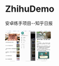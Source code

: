 # ZhihuDemo

安卓练手项目--知乎日报

<img src="img/1.jpeg" alt="1" style="zoom:10%;" />



<img src="img/2.jpeg" alt="2" style="zoom:10%;" />

<img src="img/3.jpeg" alt="3" style="zoom:10%;" />